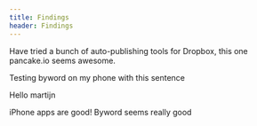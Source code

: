 ```yaml
---
title: Findings
header: Findings
---
```

<script type="text/javascript" src="http://pancake.io/embed/v1/contents.js?key=58c6e0&capitalize=true&date=true"></script>


Have tried a bunch of auto-publishing tools for Dropbox, this one pancake.io seems awesome.

Testing byword on my phone with this sentence

Hello martijn


iPhone apps are good!
Byword seems really good

